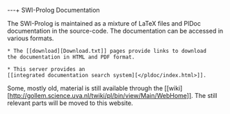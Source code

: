 ---+ SWI-Prolog Documentation

The SWI-Prolog is maintained as a mixture of LaTeX files and PlDoc
documentation in the source-code.  The documentation can be accessed
in various formats.

    * The [[download][Download.txt]] pages provide links to download
    the documentation in HTML and PDF format.

    * This server provides an
    [[integrated documentation search system][</pldoc/index.html>]].

Some, mostly old, material is still available through the
[[wiki][http://gollem.science.uva.nl/twiki/pl/bin/view/Main/WebHome]].
The still relevant parts will be moved to this website.
